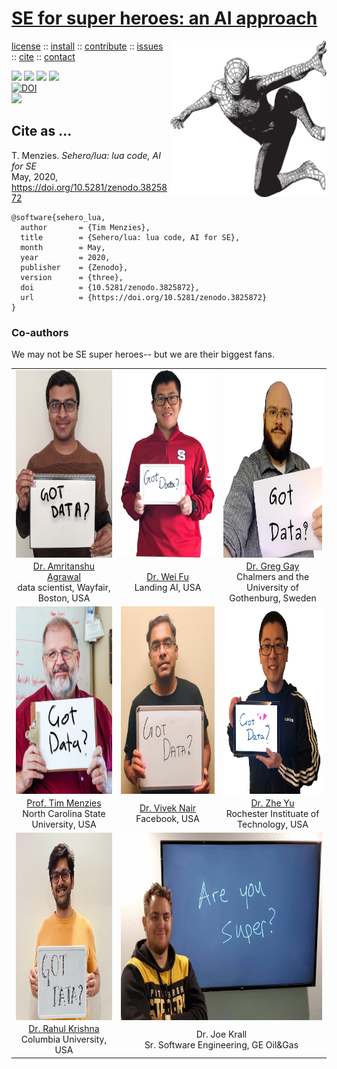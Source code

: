 <a class=sehero name=top> 
<h1><a href="/README.md#top">SE for super heroes: an AI approach</a></h1> 
<img align=right width=250 src="doc/etc/img/spiderman.png">
<p> <a
href="https://github.com/sehero/lua/blob/master/LICENSE">license</a> :: <a
href="https://github.com/sehero/lua/blob/master/INSTALL.md#top">install</a> :: <a
href="https://github.com/sehero/lua/blob/master/CODE_OF_CONDUCT.md#top">contribute</a> :: <a
href="https://github.com/sehero/lua/issues">issues</a> :: <a
href="https://github.com/sehero/lua/blob/master/CITATION.md#top">cite</a> :: <a
href="https://github.com/sehero/lua/blob/master/CONTACT.md#top">contact</a> </p><p> 
<img src="https://img.shields.io/badge/license-mit-red">   
<img src="https://img.shields.io/badge/language-lua-orange">    
<img src="https://img.shields.io/badge/purpose-ai,se-blueviolet">  
<img src="https://img.shields.io/badge/platform-mac,*nux-informational"><br>
<a href="https://zenodo.org/badge/latestdoi/263210595"><img src="https://zenodo.org/badge/263210595.svg" alt="DOI"></a><br>
<img src="https://travis-ci.org/sehero/src.svg?branch=master"><br>  
</p>


## Cite as ...

T. Menzies. 
_Sehero/lua: lua code, AI for SE_    
May, 2020, 
https://doi.org/10.5281/zenodo.3825872

```bitex
@software{sehero_lua,
  author       = {Tim Menzies},
  title        = {Sehero/lua: lua code, AI for SE},
  month        = May,
  year         = 2020,
  publisher    = {Zenodo},
  version      = {three},
  doi          = {10.5281/zenodo.3825872},
  url          = {https://doi.org/10.5281/zenodo.3825872}
}
```

### Co-authors

We may not be  SE super heroes-- but we are  their biggest fans.

<table>
<tr>
<td width=260 align=center  valign=bottom>
<img valign=bottom align=middle height=300 src="doc/etc/img/amrit.jpg">
<td width=260 align=center  valign=bottom>
<img valign=bottom align=middle height=300 src="doc/etc/img/weifu.jpg">
<td width=260 align=center  valign=bottom>
<img valign=bottom align=middle height=300 src="doc/etc/img/greggay.png">
</tr>
<tr>
<td align=center >
<a href="https://www.amritanshu.us">Dr. Amritanshu Agrawal</a>
 <br> data scientist, Wayfair, Boston, USA
<td align=center >
<a href="">Dr. Wei Fu</a><br> Landing AI,  USA
<td align=middle >
<a href="https://greg4cr.github.io">Dr. Greg Gay</a><br> 
Chalmers and the University of Gothenburg, Sweden
</tr>
<tr>
<td align=center  valign=bottom>
<img valign=bottom align=middle height=300 src="doc/etc/img/timmenzies.jpg">
<td align=center  valign=bottom>
<img valign=bottom align=middle height=300 src="doc/etc/img/viveknair.jpg">
<td align=center  valign=bottom>
<img valign=bottom align=middle height=300 src="doc/etc/img/zheyu.png">
</tr>
<tr>
<td align=center >
<a href="http://menzies.us">Prof. Tim Menzies</a><br> North Carolina State University, USA 
<td align=center >
<a href="http://vivekaxl.github.io">Dr. Vivek Nair</a><br>  Facebook,  USA
<td align=center >
<a href="http://azhe825.github.io">Dr. Zhe Yu</a><br> Rochester Instituate of Technology, USA
</tr>
<tr>
<td align=center  valign=bottom>
<img valign=bottom align=middle height=300 src="doc/etc/img/rahulkrishna.jpg">
<td align=center colspan=2>
<img valign=bottom align=middle height=300 src="doc/etc/img/joekrall.jpg">
</tr>
<tr>
<td align=center>
<a href="http://rkrsn.us">Dr. Rahul Krishna</a><br>Columbia University, USA
<td align=center colspan=2>
Dr. Joe Krall<br>Sr. Software Engineering, GE Oil&Gas
</tr>
</table>
